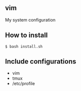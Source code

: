 ## vim
My system configuration

## How to install
```
$ bash install.sh
```

## Include configurations
- vim
- tmux
- /etc/profile
